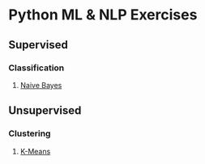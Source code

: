 # Python ML & NLP Exercises

## Supervised

### Classification

1. [Naive Bayes](supervised/classification/naive_bayes.ipynb)

## Unsupervised

### Clustering

1. [K-Means](unsupervised/clustering/kmeans.ipynb)
